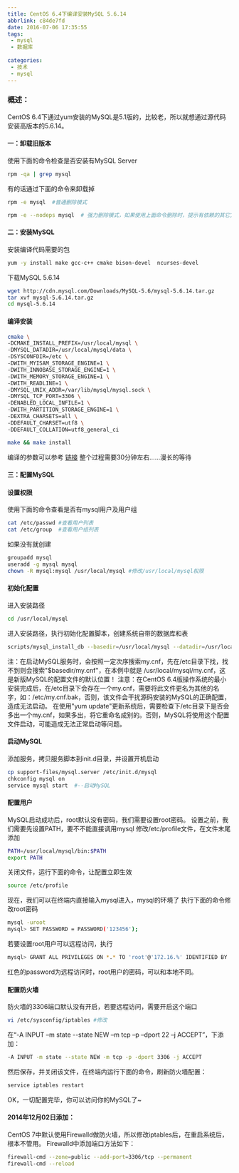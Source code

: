 ```yaml
---
title: CentOS 6.4下编译安装MySQL 5.6.14
abbrlink: c84de7fd
date: 2016-07-06 17:35:55
tags:
 - mysql
 - 数据库
 
categories:
 - 技术
 - mysql
---
```

### 概述： ###
CentOS 6.4下通过yum安装的MySQL是5.1版的，比较老，所以就想通过源代码安装高版本的5.6.14。

#### 一：卸载旧版本 #### 
使用下面的命令检查是否安装有MySQL Server
```bash
rpm -qa | grep mysql
```
有的话通过下面的命令来卸载掉
```bash 
rpm -e mysql  #普通删除模式
```

```bash 
rpm -e --nodeps mysql  # 强力删除模式，如果使用上面命令删除时，提示有依赖的其它文件，则用该命令可以对其进行强力删除
```
#### 二：安装MySQL #### 
安装编译代码需要的包
```bash
yum -y install make gcc-c++ cmake bison-devel  ncurses-devel
```
下载MySQL 5.6.14
```bash
wget http://cdn.mysql.com/Downloads/MySQL-5.6/mysql-5.6.14.tar.gz
tar xvf mysql-5.6.14.tar.gz
cd mysql-5.6.14
```
#### 编译安装 ####  
```bash
cmake \
-DCMAKE_INSTALL_PREFIX=/usr/local/mysql \
-DMYSQL_DATADIR=/usr/local/mysql/data \
-DSYSCONFDIR=/etc \
-DWITH_MYISAM_STORAGE_ENGINE=1 \
-DWITH_INNOBASE_STORAGE_ENGINE=1 \
-DWITH_MEMORY_STORAGE_ENGINE=1 \
-DWITH_READLINE=1 \
-DMYSQL_UNIX_ADDR=/var/lib/mysql/mysql.sock \
-DMYSQL_TCP_PORT=3306 \
-DENABLED_LOCAL_INFILE=1 \
-DWITH_PARTITION_STORAGE_ENGINE=1 \
-DEXTRA_CHARSETS=all \
-DDEFAULT_CHARSET=utf8 \
-DDEFAULT_COLLATION=utf8_general_ci

make && make install
```
编译的参数可以参考 [链接](http://dev.mysql.com/doc/refman/5.5/en/source-configuration-options.html。)
整个过程需要30分钟左右……漫长的等待
#### 三：配置MySQL #### 
#### 设置权限 #### 
使用下面的命令查看是否有mysql用户及用户组
```bash
cat /etc/passwd #查看用户列表
cat /etc/group  #查看用户组列表
```
如果没有就创建
```bash
groupadd mysql
useradd -g mysql mysql
chown -R mysql:mysql /usr/local/mysql #修改/usr/local/mysql权限
```
#### 初始化配置 #### 
进入安装路径
```bash
cd /usr/local/mysql
```
进入安装路径，执行初始化配置脚本，创建系统自带的数据库和表
```bash
scripts/mysql_install_db --basedir=/usr/local/mysql --datadir=/usr/local/mysql/data --user=mysql
```
注：在启动MySQL服务时，会按照一定次序搜索my.cnf，先在/etc目录下找，找不到则会搜索"$basedir/my.cnf"，在本例中就是 /usr/local/mysql/my.cnf，这是新版MySQL的配置文件的默认位置！
注意：在CentOS 6.4版操作系统的最小安装完成后，在/etc目录下会存在一个my.cnf，需要将此文件更名为其他的名字，如：/etc/my.cnf.bak，否则，该文件会干扰源码安装的MySQL的正确配置，造成无法启动。
在使用"yum update"更新系统后，需要检查下/etc目录下是否会多出一个my.cnf，如果多出，将它重命名成别的。否则，MySQL将使用这个配置文件启动，可能造成无法正常启动等问题。
#### 启动MySQL #### 
添加服务，拷贝服务脚本到init.d目录，并设置开机启动
```bash
cp support-files/mysql.server /etc/init.d/mysql
chkconfig mysql on
service mysql start  #--启动MySQL
```
#### 配置用户 #### 
MySQL启动成功后，root默认没有密码，我们需要设置root密码。
设置之前，我们需要先设置PATH，要不不能直接调用mysql
修改/etc/profile文件，在文件末尾添加
```bash
PATH=/usr/local/mysql/bin:$PATH
export PATH
```
关闭文件，运行下面的命令，让配置立即生效
```bash
source /etc/profile
```
现在，我们可以在终端内直接输入mysql进入，mysql的环境了
执行下面的命令修改root密码
```bash
mysql -uroot  
mysql> SET PASSWORD = PASSWORD('123456');
```
若要设置root用户可以远程访问，执行
```bash
mysql> GRANT ALL PRIVILEGES ON *.* TO 'root'@'172.16.%' IDENTIFIED BY 'password' WITH GRANT OPTION;
```
红色的password为远程访问时，root用户的密码，可以和本地不同。
####  配置防火墙 #### 
防火墙的3306端口默认没有开启，若要远程访问，需要开启这个端口
```bash
vi /etc/sysconfig/iptables #修改
```
在“-A INPUT –m state --state NEW –m tcp –p –dport 22 –j ACCEPT”，下添加：
```bash
-A INPUT -m state --state NEW -m tcp -p -dport 3306 -j ACCEPT
```
然后保存，并关闭该文件，在终端内运行下面的命令，刷新防火墙配置：
```bash
service iptables restart
```
 
OK，一切配置完毕，你可以访问你的MySQL了~

#### 2014年12月02日添加： ####
CentOS 7中默认使用Firewalld做防火墙，所以修改iptables后，在重启系统后，根本不管用。
Firewalld中添加端口方法如下：
```bash
firewall-cmd --zone=public --add-port=3306/tcp --permanent
firewall-cmd --reload
```